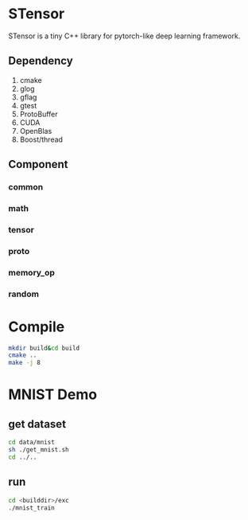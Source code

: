 # STensor
STensor is a tiny C++ library for pytorch-like deep learning framework.

## Dependency
1. cmake
2. glog
3. gflag
4. gtest
5. ProtoBuffer
6. CUDA
7. OpenBlas
8. Boost/thread
## Component
### common
### math
### tensor
### proto
### memory_op
### random

# Compile
```bash
mkdir build&cd build
cmake ..
make -j 8
```
# MNIST Demo
## get dataset
```bash
cd data/mnist
sh ./get_mnist.sh
cd ../..
```
## run
```bash
cd <builddir>/exc
./mnist_train
```
